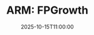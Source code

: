 ---
type: lecture
date: 2025-10-15T11:00:00
title: "ARM: FPGrowth"
lecture_type: Coding
thumbnail: /static_files/presentations/lec.jpg
links:
- url: https://github.com/data-mining-UniPI/teaching25/tree/lectures/??
  name: slides
hide_from_announcments: true
---